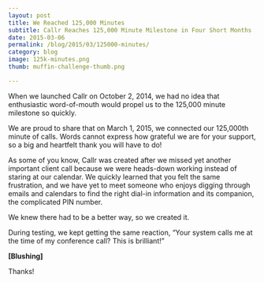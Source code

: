```yaml
---
layout: post
title: We Reached 125,000 Minutes
subtitle: Callr Reaches 125,000 Minute Milestone in Four Short Months
date: 2015-03-06
permalink: /blog/2015/03/125000-minutes/
category: blog
image: 125k-minutes.png
thumb: muffin-challenge-thumb.png

---
```


When we launched Callr on October 2, 2014, we had no idea that enthusiastic word-of-mouth would propel us to the 125,000 minute milestone so quickly.

We are proud to share that on March 1, 2015, we connected our 125,000th minute of calls. Words cannot express how grateful we are for your support, so a big and heartfelt thank you will have to do!

As some of you know, Callr was created after we missed yet another important client call because we were heads-down working instead of staring at our calendar. We quickly learned that you felt the same frustration, and we have yet to meet someone who enjoys digging through emails and calendars to find the right dial-in information and its companion, the complicated PIN number.

We knew there had to be a better way, so we created it.

During testing, we kept getting the same reaction, “Your system calls me at the time of my conference call? This is brilliant!” 

**[Blushing]**

Thanks!

